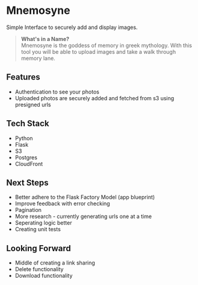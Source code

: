 # Mnemosyne

Simple Interface to securely add and display images.

> **What's in a Name?** <br>
> Mnemosyne is the goddess of memory in greek mythology. With this tool you will be able to upload images and take a walk through memory lane.

## Features

- Authentication to see your photos
- Uploaded photos are securely added and fetched from s3 using presigned urls

## Tech Stack

- Python
- Flask
- S3
- Postgres
- CloudFront

## Next Steps

- Better adhere to the Flask Factory Model (app blueprint)
- Improve feedback with error checking
- Pagination
- More research - currently generating urls one at a time
- Seperating logic better
- Creating unit tests

## Looking Forward

- Middle of creating a link sharing
- Delete functionality
- Download functionality
